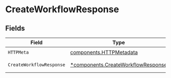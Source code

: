 # CreateWorkflowResponse


## Fields

| Field                                                                                   | Type                                                                                    | Required                                                                                | Description                                                                             |
| --------------------------------------------------------------------------------------- | --------------------------------------------------------------------------------------- | --------------------------------------------------------------------------------------- | --------------------------------------------------------------------------------------- |
| `HTTPMeta`                                                                              | [components.HTTPMetadata](../../models/components/httpmetadata.md)                      | :heavy_check_mark:                                                                      | N/A                                                                                     |
| `CreateWorkflowResponse`                                                                | [*components.CreateWorkflowResponse](../../models/components/createworkflowresponse.md) | :heavy_minus_sign:                                                                      | Created workflow                                                                        |